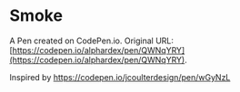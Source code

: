 # Smoke

A Pen created on CodePen.io. Original URL: [https://codepen.io/alphardex/pen/QWNqYRY](https://codepen.io/alphardex/pen/QWNqYRY).

Inspired by https://codepen.io/jcoulterdesign/pen/wGyNzL

